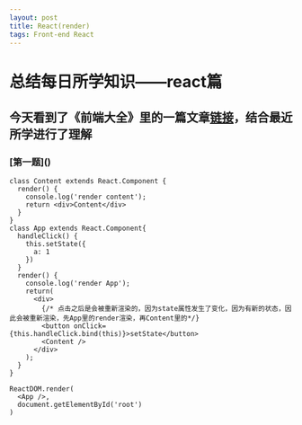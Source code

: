 ```yaml
---
layout: post
title: React(render)
tags: Front-end React
---
```


# 总结每日所学知识——react篇

## 今天看到了《前端大全》里的一篇文章[链接](https://mp.weixin.qq.com/s/05SWQW7XeHHsk4QvACiMeA)，结合最近所学进行了理解

### [第一题](<a href="https://codepen.io/zjgyb/pen/QarNYN?editors=0010" target='_blank'></a>)
``` react
class Content extends React.Component {
  render() {
    console.log('render content');
    return <div>Content</div>
  }
}
class App extends React.Component{
  handleClick() {
    this.setState({
      a: 1
    })
  }
  render() {
    console.log('render App');
    return(
      <div>
        {/* 点击之后是会被重新渲染的，因为state属性发生了变化，因为有新的状态，因此会被重新渲染，先App里的render渲染，再Content里的*/}
        <button onClick={this.handleClick.bind(this)}>setState</button>
        <Content />
      </div>
    );
  }
}

ReactDOM.render(
  <App />,
  document.getElementById('root')
)
```
